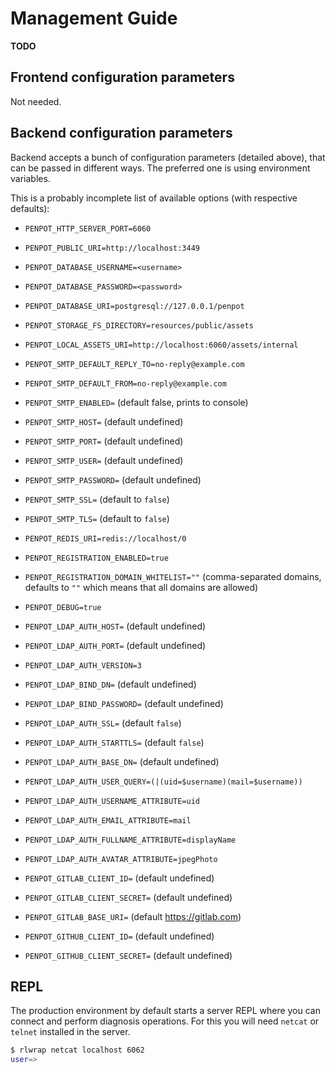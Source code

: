 # Management Guide #

**TODO**

## Frontend configuration parameters ##

Not needed.


## Backend configuration parameters ##

Backend accepts a bunch of configuration parameters (detailed above),
that can be passed in different ways. The preferred one is using
environment variables.

This is a probably incomplete list of available options (with
respective defaults):

- `PENPOT_HTTP_SERVER_PORT=6060`
- `PENPOT_PUBLIC_URI=http://localhost:3449`
- `PENPOT_DATABASE_USERNAME=<username>`
- `PENPOT_DATABASE_PASSWORD=<password>`
- `PENPOT_DATABASE_URI=postgresql://127.0.0.1/penpot`
- `PENPOT_STORAGE_FS_DIRECTORY=resources/public/assets`
- `PENPOT_LOCAL_ASSETS_URI=http://localhost:6060/assets/internal`
- `PENPOT_SMTP_DEFAULT_REPLY_TO=no-reply@example.com`
- `PENPOT_SMTP_DEFAULT_FROM=no-reply@example.com`
- `PENPOT_SMTP_ENABLED=`  (default false, prints to console)
- `PENPOT_SMTP_HOST=`     (default undefined)
- `PENPOT_SMTP_PORT=`     (default undefined)
- `PENPOT_SMTP_USER=`     (default undefined)
- `PENPOT_SMTP_PASSWORD=` (default undefined)
- `PENPOT_SMTP_SSL=`      (default to `false`)
- `PENPOT_SMTP_TLS=`      (default to `false`)
- `PENPOT_REDIS_URI=redis://localhost/0`
- `PENPOT_REGISTRATION_ENABLED=true`
- `PENPOT_REGISTRATION_DOMAIN_WHITELIST=""` (comma-separated domains, defaults to `""` which means that all domains are allowed)
- `PENPOT_DEBUG=true`

- `PENPOT_LDAP_AUTH_HOST=`     (default undefined)
- `PENPOT_LDAP_AUTH_PORT=`     (default undefined)
- `PENPOT_LDAP_AUTH_VERSION=3`
- `PENPOT_LDAP_BIND_DN=`       (default undefined)
- `PENPOT_LDAP_BIND_PASSWORD=` (default undefined)
- `PENPOT_LDAP_AUTH_SSL=`      (default `false`)
- `PENPOT_LDAP_AUTH_STARTTLS=` (default `false`)
- `PENPOT_LDAP_AUTH_BASE_DN=`  (default undefined)
- `PENPOT_LDAP_AUTH_USER_QUERY=(|(uid=$username)(mail=$username))`
- `PENPOT_LDAP_AUTH_USERNAME_ATTRIBUTE=uid`
- `PENPOT_LDAP_AUTH_EMAIL_ATTRIBUTE=mail`
- `PENPOT_LDAP_AUTH_FULLNAME_ATTRIBUTE=displayName`
- `PENPOT_LDAP_AUTH_AVATAR_ATTRIBUTE=jpegPhoto`

- `PENPOT_GITLAB_CLIENT_ID=`     (default undefined)
- `PENPOT_GITLAB_CLIENT_SECRET=` (default undefined)
- `PENPOT_GITLAB_BASE_URI=`      (default https://gitlab.com)

- `PENPOT_GITHUB_CLIENT_ID=`     (default undefined)
- `PENPOT_GITHUB_CLIENT_SECRET=` (default undefined)

## REPL ##

The production environment by default starts a server REPL where you
can connect and perform diagnosis operations. For this you will need
`netcat` or `telnet` installed in the server.

```bash
$ rlwrap netcat localhost 6062
user=>
```

